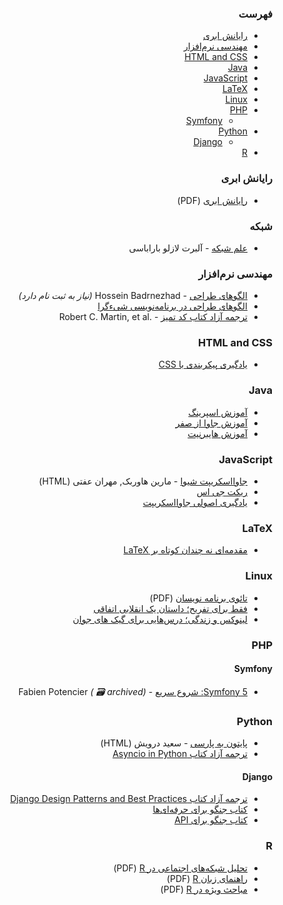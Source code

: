 <div dir="rtl" markdown="1">

### فهرست

* [رایانش ابری](#%D8%B1%D8%A7%DB%8C%D8%A7%D9%86%D8%B4-%D8%A7%D8%A8%D8%B1%DB%8C)
* [مهندسی نرم‌افزار](#%D9%85%D9%87%D9%86%D8%AF%D8%B3%DB%8C-%D9%86%D8%B1%D9%85%E2%80%8C%D8%A7%D9%81%D8%B2%D8%A7%D8%B1)
* [HTML and CSS](#html-and-css)
* [Java](#java)
* [JavaScript](#javascript)
* [LaTeX](#latex)
* [Linux](#linux)
* [PHP](#php)
  <ul dir="rtl">
    <li><a href="#symfony">Symfony</a></li>
  </ul>
* [Python](#python)
  <ul dir="rtl">
    <li><a href="#django">Django</a></li>
  </ul>
* [R](#r)


### رایانش ابری

* [رایانش ابری](http://docs.occc.ir/books/Main%20Book-20110110_2.pdf) (PDF)


### شبکه

* [علم شبکه](http://networksciencebook.com) - آلبرت لازلو باراباسی


### مهندسی نرم‌افزار

* [الگوهای طراحی](https://holosen.net/what-is-design-pattern/) - Hossein Badrnezhad&rlm; *(نیاز به ثبت نام دارد)*
* [الگوهای طراحی در برنامه‌نویسی شیء‌گرا](https://github.com/khajavi/Practical-Design-Patterns)
* [ترجمه آزاد کتاب کد تمیز](https://codetamiz.vercel.app) - Robert C. Martin, et al.&lrm;


### HTML and CSS

* [یادگیری پیکربندی با CSS&rlm;](http://fa.learnlayout.com)


### Java

* [آموزش اسپرينگ](https://github.com/raaminz/training/tree/master/slides/spring)
* [آموزش جاوا از صفر](https://toplearn.com/courses/85/%D8%A2%D9%85%D9%88%D8%B2%D8%B4-%D8%AC%D8%A7%D9%88%D8%A7-%D8%A7%D8%B2-%D8%B5%D9%81%D8%B1)
* [آموزش هايبرنيت](https://github.com/raaminz/training/tree/master/slides/hibernate)


### JavaScript

* [جاوااسکریپت شیوا](http://eloquentjs.ir) - مارین هاوربک, مهران عفتی&rlm; (HTML)
* [ریکت جی اس](https://github.com/reactjs/fa.reactjs.org)
* [یادگیری اصولی جاوااسکریپت](https://github.com/Mariotek/BetterUnderstandingOfJavascript)


### LaTeX

* [مقدمه‌ای نه چندان کوتاه بر LaTeX&rlm;](http://www.ctan.org/tex-archive/info/lshort/persian)


### Linux

* [تائوی برنامه نویسان](https://aidinhut.com/fa/books/the_tao_of_programming.pdf) (PDF)
* [فقط برای تفریح؛ داستان یک انقلابی اتفاقی](https://linuxstory.ir)
* [لینوکس و زندگی؛‌ درس‌هایی برای گیک های جوان](https://linuxbook.ir)


### PHP

#### Symfony

* [Symfony 5: شروع سریع](https://web.archive.org/web/20210122133755/https://symfony.com/doc/current/the-fast-track/fa/index.html) - Fabien Potencier *( :card_file_box: archived)*


### Python

* [پایتون به پارسی](https://python.coderz.ir) - سعید درویش&rlm; (HTML)
* [ترجمه آزاد کتاب Asyncio in Python&rlm;](https://github.com/ftg-iran/aip-persian)


#### Django

* [ترجمه آزاد کتاب Django Design Patterns and Best Practices&rlm;](https://github.com/ftg-iran/ddpabp-persian)
* [کتاب جنگو برای حرفه‌ای‌ها](https://github.com/mthri/dfp-persian)
* [کتاب جنگو برای API&rlm;](https://github.com/ftg-iran/dfa-persian)


### R

* [تحلیل شبکه‌های اجتماعی در R&rlm;](http://cran.r-project.org/doc/contrib/Raeesi-SNA_in_R_in_Farsi.pdf) (PDF)
* [راهنمای زبان R&rlm;](http://cran.r-project.org/doc/contrib/Mousavi-R-lang_in_Farsi.pdf) (PDF)
* [مباحث ویژه در R&rlm;](http://cran.r-project.org/doc/contrib/Mousavi-R_topics_in_Farsi.pdf) (PDF)


</div>
